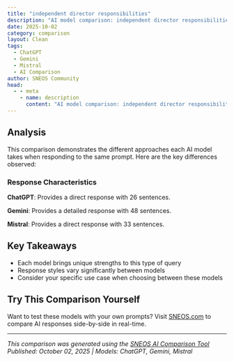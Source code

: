 ```yaml
---
title: "independent director responsibilities"
description: "AI model comparison: independent director responsibilities..."
date: 2025-10-02
category: comparison
layout: Clean
tags:
  - ChatGPT
  - Gemini
  - Mistral
  - AI Comparison
author: SNEOS Community
head:
  - - meta
    - name: description
      content: "AI model comparison: independent director responsibilities..."
---
```


<ChatComparison
  title="independent director responsibilities"
  prompt="independent director responsibilities"
  :responses='{
    "ChatGPT": "Independent directors play a crucial role in corporate governance by providing unbiased oversight and ensuring that the interests of all stakeholders, including shareholders, are protected. Their key responsibilities typically include:\n\n1. **Governance Oversight**  \n   - Ensure the company adheres to legal and regulatory requirements.  \n   - Monitor the effectiveness of the board and its committees.  \n   - Promote ethical standards and corporate social responsibility.\n\n2. **Strategic Guidance**  \n   - Provide independent input on the company\u2019s strategy and business plans.  \n   - Challenge and constructively question management decisions.  \n   - Approve significant corporate policies and major investments.\n\n3. **Risk Management and Compliance**  \n   - Oversee risk management frameworks and internal controls.  \n   - Ensure compliance with applicable laws, regulations, and internal policies.  \n   - Monitor financial reporting and audit processes.\n\n4. **Performance Monitoring**  \n   - Evaluate the performance of the CEO and senior management.  \n   - Ensure appropriate succession planning for key executives.  \n   - Review remuneration policies to align executive compensation with company performance.\n\n5. **Protect Stakeholder Interests**  \n   - Balance the interests of shareholders, employees, customers, and other stakeholders.  \n   - Address conflicts of interest with impartiality.  \n   - Safeguard minority shareholders\u2019 rights.\n\n6. **Attendance and Participation**  \n   - Attend board and committee meetings regularly.  \n   - Prepare diligently and actively participate in discussions.  \n   - Bring an independent perspective free from management influence.\n\nOverall, independent directors are expected to act with integrity, objectivity, and diligence to enhance transparency, accountability, and long-term value creation.",
    "Gemini": "Independent directors play a crucial role in corporate governance, acting as a check and balance on management and protecting the interests of shareholders, especially minority shareholders.  Their responsibilities are broad and encompass several key areas:\n\n**1. Oversight and Monitoring:**\n\n*   **Overseeing Management Performance:** Critically evaluating the performance of the CEO and other senior executives.  This includes assessing strategic plans, financial results, operational efficiency, and compliance with legal and ethical standards.\n*   **Risk Management:** Ensuring that the company has effective risk management systems in place and that management is adequately identifying, assessing, and mitigating risks. This includes financial, operational, compliance, and reputational risks.\n*   **Internal Controls:** Monitoring the effectiveness of internal controls over financial reporting and operations. They rely on reports from internal audit and the external auditor.\n*   **Compliance:** Overseeing the company\u0027s compliance with laws, regulations, and ethical standards.\n*   **Succession Planning:** Participating in the planning for the succession of key executives, including the CEO.  This ensures a smooth transition and minimizes disruption.\n*   **Crisis Management:**  Providing oversight and guidance during crises, ensuring the company responds effectively and ethically.\n\n**2. Strategic Guidance and Counsel:**\n\n*   **Strategic Planning:** Providing independent perspective and guidance on the company\u0027s strategic direction.  This includes challenging management assumptions and ensuring the strategy is aligned with shareholder interests.\n*   **Major Transactions:**  Reviewing and approving significant transactions, such as mergers, acquisitions, divestitures, and capital expenditures. This ensures that these transactions are in the best interests of the company and shareholders.\n*   **Corporate Governance:**  Championing good corporate governance practices and ensuring the board operates effectively and ethically.\n\n**3. Representing Shareholder Interests:**\n\n*   **Protecting Minority Shareholders:**  Ensuring that the interests of all shareholders, particularly minority shareholders, are protected in decision-making.\n*   **Fairness and Equity:**  Promoting fairness and equity in the treatment of all shareholders.\n*   **Proxy Oversight:**  Reviewing and approving proxy statements and related materials.\n*   **Shareholder Communication:**  Being accessible to shareholders and responding to their concerns (sometimes through designated lead independent director).\n\n**4. Committee Participation:**\n\nIndependent directors typically serve on key board committees, which provide in-depth oversight of specific areas.  Common committees include:\n\n*   **Audit Committee:**  Responsible for overseeing the company\u0027s financial reporting process, internal controls, and external audit.  Usually composed entirely of independent directors with financial expertise.\n*   **Compensation Committee:**  Responsible for determining the compensation of the CEO and other senior executives.  Often composed entirely of independent directors.\n*   **Nominating and Governance Committee:**  Responsible for identifying and nominating candidates for the board, as well as developing and overseeing the company\u0027s corporate governance policies.  Ideally, this committee is comprised of independent directors.\n*   **Risk Committee:** Oversees the company\u0027s risk management framework.  Often composed entirely or primarily of independent directors.\n\n**5. Fiduciary Duties:**\n\nIndependent directors, like all directors, have fiduciary duties to the company and its shareholders.  These include:\n\n*   **Duty of Care:**  Exercising reasonable care and diligence in making decisions on behalf of the company.  This includes being informed, seeking expert advice when necessary, and making decisions in good faith.\n*   **Duty of Loyalty:**  Acting in the best interests of the company and its shareholders, and avoiding conflicts of interest.  This means putting the company\u0027s interests ahead of their own personal interests.\n*   **Duty of Good Faith:**  Acting honestly and with integrity in all dealings with the company.\n\n**Independence Requirements:**\n\nTo fulfill their responsibilities effectively, independent directors must be truly independent from management.  This typically means that they:\n\n*   **Have no material financial relationship with the company (other than director compensation).**\n*   **Are not current or former employees of the company or its affiliates.**\n*   **Do not have close family ties to management.**\n*   **Do not have significant business relationships with the company that could compromise their objectivity.**\n\n**In Summary:**\n\nIndependent directors are vital for ensuring good corporate governance, protecting shareholder interests, and promoting the long-term success of the company.  They provide a critical perspective and oversight, helping to ensure that management is acting in the best interests of the company and its stakeholders. Their responsibilities are demanding and require a high level of competence, integrity, and independence.\n",
    "Mistral": "An independent director is a member of a company\u0027s board of directors who does not have a material or pecuniary relationship with the company or related persons, except for sitting fees and stock options or grants. Their primary responsibilities include:\n\n1. **Objectivity and Impartiality**:\n   - Provide independent judgment and opinions on the board.\n   - Act in the best interests of the company and all shareholders.\n   - Avoid any conflict of interest.\n\n2. **Strategic Guidance**:\n   - Contribute to the development of the company\u0027s strategy.\n   - Monitor the performance of the management in delivering the agreed strategy and objectives.\n\n3. **Risk Management**:\n   - Oversee and approve the company\u0027s risk management strategy and policies.\n   - Ensure that the company has an effective risk management and internal control system.\n\n4. **Financial Oversight**:\n   - Review and approve financial statements, significant financial reporting judgments, and accounting policies.\n   - Ensure the integrity of the company\u0027s financial reporting.\n\n5. **Board Meetings**:\n   - Prepare for, attend, and actively participate in board meetings and meetings of board committees.\n   - Ensure that the interests of all shareholders are properly represented and protected.\n\n6. **Executive Remuneration**:\n   - Serve on the remuneration committee to determine the remuneration of executive directors and senior management.\n   - Ensure that executive remuneration is aligned with the long-term interests of the company and shareholders.\n\n7. **Audit and Compliance**:\n   - Serve on the audit committee to oversee the company\u0027s financial reporting process, the audit process, and the company\u0027s system of internal controls.\n   - Ensure that the company complies with all relevant laws, regulations, and corporate governance codes.\n\n8. **Nomination and Succession Planning**:\n   - Serve on the nomination committee to identify and recommend suitable candidates for the board and senior management positions.\n   - Oversee the company\u0027s succession planning process.\n\n9. **Shareholder Communication**:\n   - Facilitate effective communication with shareholders.\n   - Ensure that the board understands and considers the views of shareholders.\n\n10. **Professional Development**:\n    - Keep up-to-date with industry trends, regulatory changes, and best practices in corporate governance.\n    - Participate in continuous professional development.\n\nIndependent directors play a crucial role in ensuring good corporate governance, providing a balanced and independent perspective, and protecting the interests of all shareholders."
  }'
  published-date="01:36"
/>

## Analysis

This comparison demonstrates the different approaches each AI model takes when responding to the same prompt. Here are the key differences observed:

### Response Characteristics

**ChatGPT**: Provides a direct response with 26 sentences. 

**Gemini**: Provides a detailed response with 48 sentences. 

**Mistral**: Provides a direct response with 33 sentences. 

## Key Takeaways

- Each model brings unique strengths to this type of query
- Response styles vary significantly between models
- Consider your specific use case when choosing between these models

## Try This Comparison Yourself

Want to test these models with your own prompts? Visit [SNEOS.com](https://sneos.com) to compare AI responses side-by-side in real-time.

---

*This comparison was generated using the [SNEOS AI Comparison Tool](https://sneos.com)*
*Published: October 02, 2025 | Models: ChatGPT, Gemini, Mistral*

